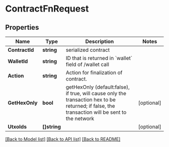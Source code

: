 # ContractFnRequest

## Properties

Name | Type | Description | Notes
------------ | ------------- | ------------- | -------------
**ContractId** | **string** | serialized contract  | 
**WalletId** | **string** | ID that is returned in &#x60;wallet&#x60; field of /wallet call  | 
**Action** | **string** | Action for finalization of contract. | 
**GetHexOnly** | **bool** | getHexOnly (default:false), if true, will cause only the transaction hex to be returned; if false, the transaction will be sent to the network  | [optional] 
**UtxoIds** | **[]string** |  | [optional] 

[[Back to Model list]](../README.md#documentation-for-models) [[Back to API list]](../README.md#documentation-for-api-endpoints) [[Back to README]](../README.md)


